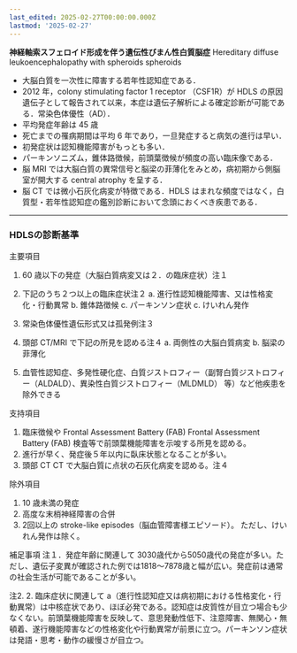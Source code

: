 ```yaml
---
last_edited: 2025-02-27T00:00:00.000Z
lastmod: '2025-02-27'
---
```





**神経軸索スフェロイド形成を伴う遺伝性びまん性白質脳症**
Hereditary diffuse leukoencephalopathy with spheroids spheroids

- 大脳白質を一次性に障害する若年性認知症である．
- 2012 年，colony stimulating factor 1 receptor （CSF1R）が HDLS の原因遺伝子として報告されて以来，本症は遺伝子解析による確定診断が可能である．常染色体優性（AD）．
- 平均発症年齢は 45 歳
- 死亡までの罹病期間は平均 6 年であり，一旦発症すると病気の進行は早い．
- 初発症状は認知機能障害がもっとも多い．
- パーキンソニズム，錐体路徴候，前頭葉徴候が頻度の高い臨床像である．
- 脳 MRI では大脳白質の異常信号と脳梁の菲薄化をみとめ，病初期から側脳室が開大する central atrophy を呈する．
- 脳 CT では微小石灰化病変が特徴である．HDLS はまれな頻度ではなく，白質型・若年性認知症の鑑別診断において念頭におくべき疾患である．

---
### HDLSの診断基準

主要項目
1. 60 歳以下の発症（大脳白質病変又は２．の臨床症状）注１
2. 下記のうち２つ以上の臨床症状注２
	a. 進行性認知機能障害、又は性格変化・行動異常
	b. 錐体路徴候
	c. パーキンソン症状
	c. けいれん発作

3. 常染色体優性遺伝形式又は孤発例注３
4. 頭部 CT/MRI で下記の所見を認める注４
	a. 両側性の大脳白質病変
	b. 脳梁の菲薄化

5. 血管性認知症、多発性硬化症、白質ジストロフィー（副腎白質ジストロフィー（ALDALD）、異染性白質ジストロフィー（MLDMLD） 等）など他疾患を除外できる

支持項目 
1. 臨床徴候や Frontal Assessment Battery (FAB) Frontal Assessment Battery (FAB) 検査等で前頭葉機能障害を示唆する所見を認める。
2. 進行が早く、発症後５年以内に臥床状態となることが多い。
3. 頭部 CT CT で大脳白質に点状の石灰化病変を認める。注４

除外項目
1. 10 歳未満の発症
2. 高度な末梢神経障害の合併
3. 2回以上の stroke-like episodes（脳血管障害様エピソード）。
   ただし、けいれん発作は除く。

補足事項
注１．発症年齢に関連して 3030歳代から5050歳代の発症が多い。ただし、遺伝子変異が確認された例では1818～7878歳と幅が広い。発症前は通常の社会生活が可能であることが多い。

注2. 2. 臨床症状に関連して
a（進行性認知症又は病初期における性格変化・行動異常）は中核症状であり、ほぼ必発である。認知症は皮質性が目立つ場合も少なくない。前頭葉機能障害を反映して、意思発動性低下、注意障害、無関心・無頓着、遂行機能障害などの性格変化や行動異常が前景に立つ。パーキンソン症状は発語・思考・動作の緩慢さが目立つ。
